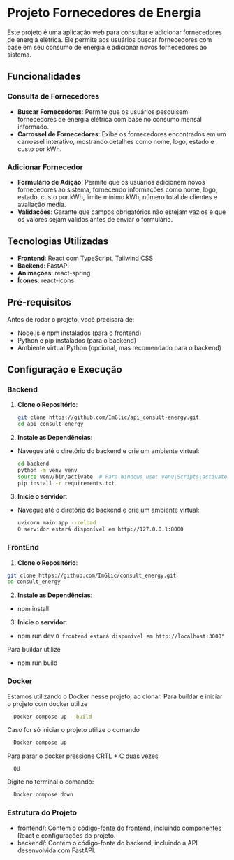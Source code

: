 # Projeto Fornecedores de Energia

Este projeto é uma aplicação web para consultar e adicionar fornecedores de energia elétrica. Ele permite aos usuários buscar fornecedores com base em seu consumo de energia e adicionar novos fornecedores ao sistema.

## Funcionalidades

### Consulta de Fornecedores

- **Buscar Fornecedores**: Permite que os usuários pesquisem fornecedores de energia elétrica com base no consumo mensal informado.
- **Carrossel de Fornecedores**: Exibe os fornecedores encontrados em um carrossel interativo, mostrando detalhes como nome, logo, estado e custo por kWh.

### Adicionar Fornecedor

- **Formulário de Adição**: Permite que os usuários adicionem novos fornecedores ao sistema, fornecendo informações como nome, logo, estado, custo por kWh, limite mínimo kWh, número total de clientes e avaliação média.
- **Validações**: Garante que campos obrigatórios não estejam vazios e que os valores sejam válidos antes de enviar o formulário.

## Tecnologias Utilizadas

- **Frontend**: React com TypeScript, Tailwind CSS
- **Backend**: FastAPI
- **Animações**: react-spring
- **Ícones**: react-icons

## Pré-requisitos

Antes de rodar o projeto, você precisará de:

- Node.js e npm instalados (para o frontend)
- Python e pip instalados (para o backend)
- Ambiente virtual Python (opcional, mas recomendado para o backend)

## Configuração e Execução

### Backend

1. **Clone o Repositório**:

   ```bash
   git clone https://github.com/ImGlic/api_consult-energy.git
   cd api_consult-energy

   ```

2. **Instale as Dependências**:

- Navegue até o diretório do backend e crie um ambiente virtual:

  ```bash
  cd backend
  python -m venv venv
  source venv/bin/activate  # Para Windows use: venv\Scripts\activate
  pip install -r requirements.txt
  ```

3. **Inicie o servidor**:

- Navegue até o diretório do backend e crie um ambiente virtual:

  ```bash
  uvicorn main:app --reload
  O servidor estará disponível em http://127.0.0.1:8000
  ```

### FrontEnd

1. **Clone o Repositório**:

  ```bash
  git clone https://github.com/ImGlic/consult_energy.git
  cd consult_energy
  ```

2. **Instale as Dependências**:

- npm install


3. **Inicie o servidor**:

- npm run dev
```O frontend estará disponível em http://localhost:3000"```

Para buildar utilize

- npm run build


### Docker

Estamos utilizando o Docker nesse projeto, ao clonar. Para buildar e  iniciar o projeto com docker utilize 

  ```bash 
    Docker compose up --build
  ```

Caso for só iniciar o projeto utilize o comando 

  ```bash 
    Docker compose up
  ```

Para parar o docker pressione CRTL + C duas vezes 

      OU 

Digite no terminal o comando: 

  ```bash 
    Docker compose down 
  ```

### Estrutura do Projeto

- frontend/: Contém o código-fonte do frontend, incluindo componentes React e configurações do projeto.
- backend/: Contém o código-fonte do backend, incluindo a API desenvolvida com FastAPI.


